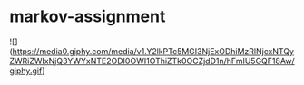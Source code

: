 # markov-assignment
![](https://media0.giphy.com/media/v1.Y2lkPTc5MGI3NjExODhiMzRlNjcxNTQyZWRiZWIxNjQ3YWYxNTE2ODI0OWI1OThiZTk0OCZjdD1n/hFmIU5GQF18Aw/giphy.gif]
